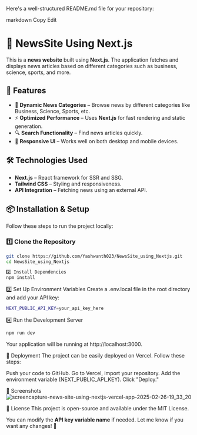 Here's a well-structured README.md file for your repository:

markdown
Copy
Edit
# 📰 NewsSite Using Next.js

This is a **news website** built using **Next.js**. The application fetches and displays news articles based on different categories such as business, science, sports, and more.

## 🚀 Features

- 📌 **Dynamic News Categories** – Browse news by different categories like Business, Science, Sports, etc.
- ⚡ **Optimized Performance** – Uses **Next.js** for fast rendering and static generation.
- 🔍 **Search Functionality** – Find news articles quickly.
- 🎨 **Responsive UI** – Works well on both desktop and mobile devices.

## 🛠️ Technologies Used

- **Next.js** – React framework for SSR and SSG.
- **Tailwind CSS** – Styling and responsiveness.
- **API Integration** – Fetching news using an external API.

## 📦 Installation & Setup

Follow these steps to run the project locally:

### 1️⃣ Clone the Repository
```sh
git clone https://github.com/Yashwanth023/NewsSite_using_Nextjs.git
cd NewsSite_using_Nextjs
```

```sh
2️⃣ Install Dependencies
npm install
```

3️⃣ Set Up Environment Variables
Create a .env.local file in the root directory and add your API key:
```sh
NEXT_PUBLIC_API_KEY=your_api_key_here
```

4️⃣ Run the Development Server
```sh
npm run dev
```

Your application will be running at http://localhost:3000.

🚀 Deployment
The project can be easily deployed on Vercel. Follow these steps:

Push your code to GitHub.
Go to Vercel, import your repository.
Add the environment variable (NEXT_PUBLIC_API_KEY).
Click "Deploy."

📸 Screenshots
![screencapture-news-site-using-nextjs-vercel-app-2025-02-26-19_33_20](https://github.com/user-attachments/assets/06a86c67-e5f1-4e7e-aa65-c276222224e7)


📜 License
This project is open-source and available under the MIT License.

You can modify the **API key variable name** if needed. Let me know if you want any changes! 🚀
